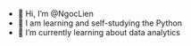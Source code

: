 - 👋 Hi, I’m @NgocLien
- 👀 I am learning and self-studying the Python
- 🌱 I’m currently learning about data analytics

<!---
LTNLien/LTNLien is a ✨ special ✨ repository because its `README.md` (this file) appears on your GitHub profile.
You can click the Preview link to take a look at your changes.
--->
